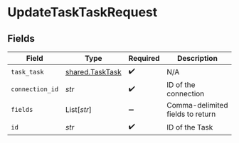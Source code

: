 # UpdateTaskTaskRequest


## Fields

| Field                                              | Type                                               | Required                                           | Description                                        |
| -------------------------------------------------- | -------------------------------------------------- | -------------------------------------------------- | -------------------------------------------------- |
| `task_task`                                        | [shared.TaskTask](../../models/shared/tasktask.md) | :heavy_check_mark:                                 | N/A                                                |
| `connection_id`                                    | *str*                                              | :heavy_check_mark:                                 | ID of the connection                               |
| `fields`                                           | List[*str*]                                        | :heavy_minus_sign:                                 | Comma-delimited fields to return                   |
| `id`                                               | *str*                                              | :heavy_check_mark:                                 | ID of the Task                                     |